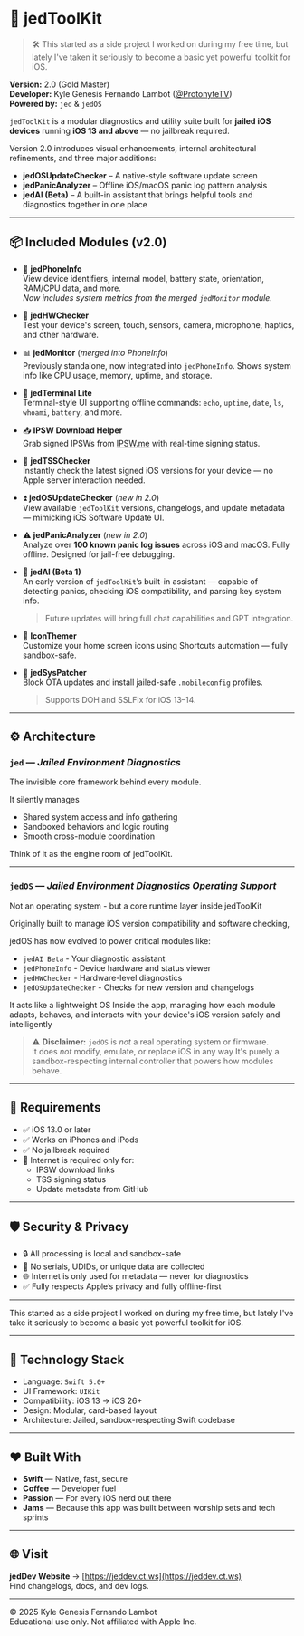 # 🧰 jedToolKit

> 🛠️ This started as a side project I worked on during my free time, but lately I've taken it seriously to become a basic yet powerful toolkit for iOS.

**Version:** 2.0 (Gold Master)  
**Developer:** Kyle Genesis Fernando Lambot ([@ProtonyteTV](https://x.com/ProtonyteTV))  
**Powered by:** `jed` & `jedOS`

`jedToolKit` is a modular diagnostics and utility suite built for **jailed iOS devices** running **iOS 13 and above** — no jailbreak required.

Version 2.0 introduces visual enhancements, internal architectural refinements, and three major additions:  
- **jedOSUpdateChecker** – A native-style software update screen  
- **jedPanicAnalyzer** – Offline iOS/macOS panic log pattern analysis  
- **jedAI (Beta)** – A built-in assistant that brings helpful tools and diagnostics together in one place

---

## 📦 Included Modules (v2.0)

- 📱 **jedPhoneInfo**  
  View device identifiers, internal model, battery state, orientation, RAM/CPU data, and more.  
  _Now includes system metrics from the merged `jedMonitor` module._

- 🔧 **jedHWChecker**  
  Test your device's screen, touch, sensors, camera, microphone, haptics, and other hardware.

- 📊 **jedMonitor** (_merged into PhoneInfo_)  
  Previously standalone, now integrated into `jedPhoneInfo`. Shows system info like CPU usage, memory, uptime, and storage.

- 🧪 **jedTerminal Lite**  
  Terminal-style UI supporting offline commands: `echo`, `uptime`, `date`, `ls`, `whoami`, `battery`, and more.

- 📥 **IPSW Download Helper**  
  Grab signed IPSWs from [IPSW.me](https://ipsw.me) with real-time signing status.

- 🔎 **jedTSSChecker**  
  Instantly check the latest signed iOS versions for your device — no Apple server interaction needed.

- ⏫ **jedOSUpdateChecker** (_new in 2.0_)  
  View available `jedToolKit` versions, changelogs, and update metadata — mimicking iOS Software Update UI.

- ⚠️ **jedPanicAnalyzer** (_new in 2.0_)  
  Analyze over **100 known panic log issues** across iOS and macOS. Fully offline. Designed for jail-free debugging.

- 🤖 **jedAI (Beta 1)**  
  An early version of `jedToolKit`’s built-in assistant — capable of detecting panics, checking iOS compatibility, and parsing key system info.  
  > Future updates will bring full chat capabilities and GPT integration.

- 🎨 **IconThemer**  
  Customize your home screen icons using Shortcuts automation — fully sandbox-safe.

- 🧩 **jedSysPatcher**  
  Block OTA updates and install jailed-safe `.mobileconfig` profiles.  
  > Supports DOH and SSLFix for iOS 13–14.

---

## ⚙️ Architecture

### `jed` — *Jailed Environment Diagnostics*  
The invisible core framework behind every module.

It silently manages
- Shared system access and info gathering
- Sandboxed behaviors and logic routing
- Smooth cross-module coordination

Think of it as the engine room of jedToolKit.

---

### `jedOS` — *Jailed Environment Diagnostics Operating Support*  
Not an operating system - but a core runtime layer inside jedToolKit

Originally built to manage iOS version compatibility and software checking,

jedOS has now evolved to power critical modules like:
- `jedAI Beta` - Your diagnostic assistant  
- `jedPhoneInfo` - Device hardware and status viewer
- `jedHWChecker` - Hardware-level diagnostics 
- `jedOSUpdateChecker` - Checks for new version and changelogs

It acts like a lightweight OS Inside the app, managing how each module adapts, behaves, and interacts with your device's iOS version safely and intelligently

> ⚠️ **Disclaimer:** `jedOS` is *not* a real operating system or firmware.  
> It does *not* modify, emulate, or replace iOS in any way
> It's purely a sandbox-respecting internal controller that powers how modules behave.
---

## 🚀 Requirements

- ✅ iOS 13.0 or later  
- ✅ Works on iPhones and iPods  
- ✅ No jailbreak required  
- 📶 Internet is required only for:
  - IPSW download links  
  - TSS signing status  
  - Update metadata from GitHub

---

## 🛡️ Security & Privacy

- 🔒 All processing is local and sandbox-safe  
- 🚫 No serials, UDIDs, or unique data are collected  
- 🌐 Internet is only used for metadata — never for diagnostics  
- ✅ Fully respects Apple’s privacy and fully offline-first

---

This started as a side project I worked on during my free time, but lately I've take it seriously to become a basic yet powerful toolkit for iOS.

---

## 🧪 Technology Stack

- Language: `Swift 5.0+`  
- UI Framework: `UIKit`  
- Compatibility: iOS 13 → iOS 26+  
- Design: Modular, card-based layout  
- Architecture: Jailed, sandbox-respecting Swift codebase

---

## ❤️ Built With

- **Swift** — Native, fast, secure  
- **Coffee** — Developer fuel  
- **Passion** — For every iOS nerd out there  
- **Jams** — Because this app was built between worship sets and tech sprints

---

## 🌐 Visit

**jedDev Website** → [https://jeddev.ct.ws](https://jeddev.ct.ws)  
Find changelogs, docs, and dev logs.

---

© 2025 Kyle Genesis Fernando Lambot  
Educational use only. Not affiliated with Apple Inc.
